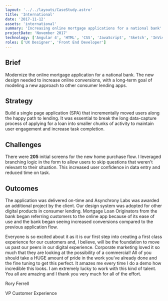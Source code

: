 ```yaml
---
layout: '../../layouts/CaseStudy.astro'
title: 'International'
date: '2017-11-12'
assets: 'international'
summary: 'Increasing online mortgage applications for a national bank'
projectDate: 'November 2017'
technology: ['Angular 4', 'HTML', 'CSS', 'JavaScript', 'Sketch', 'InVision', 'Cypress']
roles: ['UX Designer', 'Front End Developer']
---
```


## Brief

Modernize the online mortgage application for a national bank. The new design needed to increase online conversions, with a long-term goal of modeling a new approach to other consumer lending apps.

## Strategy

Build a single page application (SPA) that incrementally moved users along the happy path to lending. It was essential to break the long data-capture process of applying for a loan into smaller chunks of activity to maintain user engagement and increase task completion.

## Challenges

There were **205** initial screens for the new home purchase flow. I leveraged branching logic in the form to allow users to skip questions that weren't relevant to their situation. This increased user confidence in data entry and reduced time on task.

## Outcomes

The application was delivered on-time and Asynchrony Labs was awarded an additional project by the client. Our design system was adopted for other digital products in consumer lending. Mortgage Loan Originators from the bank began referring customers to the online app because of its ease of use and the bank began seeing increased conversions compared to the previous application flow.

<div>
  <p>Everyone is so excited about it as it is our first step into creating a first class experience for our customers and, I believe, will be the foundation to move us past our peers in our digital experience. Corporate marketing loved it so much that they are looking at the possibility of a commercial! All of you should take a HUGE amount of pride in the work you’ve already done and the fine tuning to get this perfect. It amazes me every time I do a demo how incredible this looks. I am extremely lucky to work with this kind of talent. You all are amazing and I thank you very much for all of the effort.</p>
  <p>Rory Ferrell</p>
  <p>VP Customer Experience</p>
</div>
